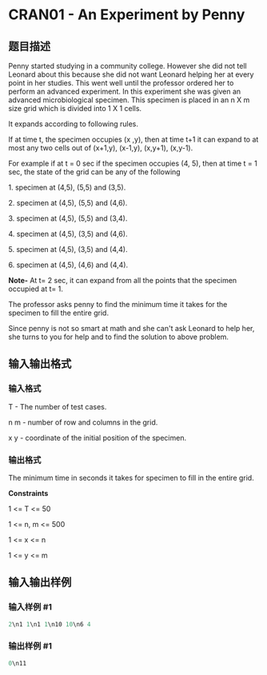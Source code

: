 # CRAN01 - An Experiment by Penny

## 题目描述

Penny started studying in a community college. However she did not tell Leonard about this because she did not want Leonard helping her at every point in her studies. This went well until the professor ordered her to perform an advanced experiment. In this experiment she was given an advanced microbiological specimen. This specimen is placed in an n X m size grid which is divided into 1 X 1 cells.

It expands according to following rules.

If at time t, the specimen occupies (x ,y), then at time t+1 it can expand to at most any two cells out of (x+1,y), (x-1,y), (x,y+1), (x,y-1).

For example if at t = 0 sec if the specimen occupies (4, 5), then at time t = 1 sec, the state of the grid can be any of the following

1\. specimen at (4,5), (5,5) and (3,5).

2\. specimen at (4,5), (5,5) and (4,6).

3\. specimen at (4,5), (5,5) and (3,4).

4\. specimen at (4,5), (3,5) and (4,6).

5\. specimen at (4,5), (3,5) and (4,4).

6\. specimen at (4,5), (4,6) and (4,4).

**Note-** At t= 2 sec, it can expand from all the points that the specimen occupied at t= 1.

The professor asks penny to find the minimum time it takes for the specimen to fill the entire grid.

Since penny is not so smart at math and she can't ask Leonard to help her, she turns to you for help and to find the solution to above problem.

## 输入输出格式

### 输入格式

T - The number of test cases.

n m - number of row and columns in the grid.

x y - coordinate of the initial position of the specimen.

### 输出格式

The minimum time in seconds it takes for specimen to fill in the entire grid.

**Constraints**

1 <= T <= 50

1 <= n, m <= 500

1 <= x <= n

1 <= y <= m

## 输入输出样例

### 输入样例 #1

```cpp
2\n1 1\n1 1\n10 10\n6 4
```


### 输出样例 #1

```cpp
0\n11
```


